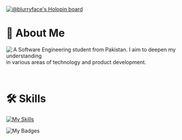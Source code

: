 [![@blurryface's Holopin board](https://holopin.me/blurryface)](https://holopin.io/@blurryface)



# 🚀 About Me
<img align="left" src="https://camo.githubusercontent.com/46b5337d2e4d0bf0e3c2cfd3ae600fe1eab38bd321af1f955da414cc73a84ca5/68747470733a2f2f692e67696665722e636f6d2f6f726967696e2f38342f38346437396635383763616565653639636166333036333836656333353237645f773230302e676966">
<p width="60" align="left">A Software Engineering student from Pakistan. I aim to deepen my understanding <br> in various areas of technology and product development.
</p><br>

# 🛠 Skills
[![My Skills](https://skillicons.dev/icons?i=python,flask,html,css,js,jquery,nodejs,express,react,mongodb,dotnet,mysql,prisma,netlify,heroku,git,figma,bootstrap&theme=dark&perline=9)](https://skillicons.dev)

![My Badges](https://github-profile-trophy.vercel.app/?username=notwld)
